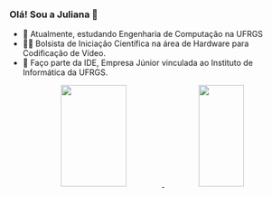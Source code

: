 ### Olá! Sou a Juliana 👋

- 🌱 Atualmente, estudando Engenharia de Computação na UFRGS
- 👩‍🔬 Bolsista de Iniciação Científica na área de Hardware para Codificação de Vídeo. 
- 👾 Faço parte da IDE, Empresa Júnior vinculada ao Instituto de Informática da UFRGS.

<div align="center">
  <a href="https://github.com/ju-vargas">
  <img height="180em" width ="48%" src="https://github-readme-stats.vercel.app/api?username=ju-vargas&show_icons=true&theme=dracula&include_all_commits=true&count_private=true"/> 
  <img height="180em" width ="40%" src="https://github-readme-stats-sigma-five.vercel.app/api/top-langs/?username=ju-vargas&layout=compact&langs_count=7&theme=dracula&hide=css&count_private=false"/>
</div>


